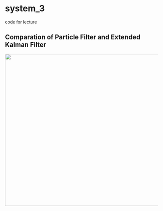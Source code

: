 # system_3
code for lecture


## Comparation of Particle Filter and Extended Kalman Filter 

<p align="center">
  <img src = "https://raw.githubusercontent.com/wiki/arahatashun/system_3/img/particle.png" width="600" height="500" >
</p>
